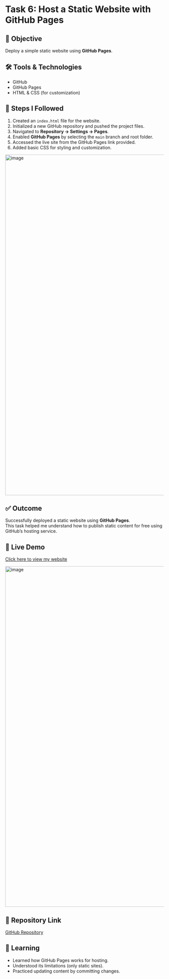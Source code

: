 # Task 6: Host a Static Website with GitHub Pages  

## 📌 Objective  
Deploy a simple static website using **GitHub Pages**.  

## 🛠 Tools & Technologies  
- GitHub  
- GitHub Pages  
- HTML & CSS (for customization)  

## 🚀 Steps I Followed  
1. Created an `index.html` file for the website.  
2. Initialized a new GitHub repository and pushed the project files.  
3. Navigated to **Repository → Settings → Pages**.  
4. Enabled **GitHub Pages** by selecting the `main` branch and root folder.  
5. Accessed the live site from the GitHub Pages link provided.  
6. Added basic CSS for styling and customization.

<img width="1920" height="1080" alt="image" src="https://github.com/user-attachments/assets/5d130cab-51d1-4e30-bf3d-e92f0da6e249" />


## ✅ Outcome  
Successfully deployed a static website using **GitHub Pages**.  
This task helped me understand how to publish static content for free using GitHub’s hosting service.  

## 🔗 Live Demo  
[Click here to view my website](https://deepakjaiswal09.github.io/html-website-github-pages/)  

<img width="1920" height="1080" alt="image" src="https://github.com/user-attachments/assets/c77b2793-5007-4fba-ae5e-c8ebc054359f" />


## 📂 Repository Link  
[GitHub Repository](https://github.com/deepakjaiswal09/html-website-github-pages)  

## 📖 Learning  
- Learned how GitHub Pages works for hosting.  
- Understood its limitations (only static sites).  
- Practiced updating content by committing changes.  
